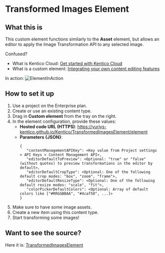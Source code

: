 ﻿# Transformed Images Element

## What this is
This custom element functions similarly to the **Asset** element, but allows an editor to apply the Image Transformation API to any selected image.

Confused?
- What is Kentico Cloud: [Get started with Kentico Cloud](https://docs.kenticocloud.com/tutorials/get-started-with-kentico-cloud)
- What is a custom element: [Integrating your own content editing features](https://developer.kenticocloud.com/docs/integrating-content-editing-features)

In action:
![ElementInAction](https://user-images.githubusercontent.com/34716163/55026851-35778180-4fda-11e9-878f-f790ed4bedb3.gif)

## How to set it up

1. Use a project on the Enterprise plan.
2. Create or use an existing content type.
3. Drag in **Custom element** from the tray on the right.
4. In the element configuration, provide these values:
   - **Hosted code URL (HTTPS)**: https://yuriys-kentico.github.io/Kentico/TransformedImagesElement/element
   - **Parameters {JSON}**:
     ```
     {
        "contentManagementAPIKey": <Key value from Project settings > API Keys > Content Management API>,
        "editorDefaultToPreview": <Optional: "true" or "false" (without quotes) to preview transformations in the editor by default>,
        "editorDefaultCropType": <Optional: One of the following default crop modes: "box", "zoom", "frame">,
        "editorDefaultResizeType": <Optional: One of the following default resize modes: "scale", "fit">,
        "colorPickerDefaultColors": <Optional: Array of default colors like ["#RRGGBBAA", "#4caf50", ...]>
     }
     ```
5. Make sure to have some image assets.
6. Create a new item using this content type.
7. Start transforming some images!

## Want to see the source?
Here it is: [TransformedImagesElement](https://github.com/yuriys-kentico/TransformedImagesElement)
